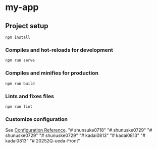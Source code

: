 # my-app

## Project setup
```
npm install
```

### Compiles and hot-reloads for development
```
npm run serve
```

### Compiles and minifies for production
```
npm run build
```

### Lints and fixes files
```
npm run lint
```

### Customize configuration
See [Configuration Reference](https://cli.vuejs.org/config/).
"# shunsuke0718" 
"# shunuske0729" 
"# shunuske0729" 
"# shunuske0729" 
"# kadai0813" 
"# kadai0813" 
"# kadai0813" 
"# 20252Q-ueda-Front" 
